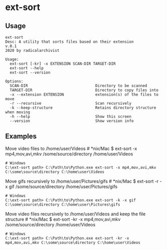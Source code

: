 # ext-sort

## Usage
    ext-sort
    Desc: A utility that sorts files based on their extension
    v.0.1
    2020 by radicalarchivist

    Usage:
      ext-sort [-kr] -x EXTENSION SCAN-DIR TARGET-DIR
      ext-sort --help
      ext-sort --version

    Options:
      SCAN-DIR                              Directory to be scanned
      TARGET-DIR                            Directory to copy files into
      -x --extension EXTENSION              extension(s) of the files to move
      -r --recursive                        Scan recursively
      -k --keep-structure                   Retains directory structure when moving
      -h --help                             Show this screen
      --version                             Show version info

## Examples

Move video files to /home/user/Videos
    # *nix/Mac
    $ ext-sort -x mp4,mov,avi,mkv /some/source/directory /home/user/Videos

    # Windows
    C:\ext-sort path> C:\Path\to\Python.exe ext-sort -x mp4,mov,avi,mkv C:\some\source\directory C:\home\user\Videos

Move gifs recursively to /home/user/Pictures/gifs 
    # *nix/Mac
    $ ext-sort -r -x gif /some/source/directory /home/user/Pictures/gifs

    # Windows
    C:\ext-sort path> C:\Path\to\Python.exe ext-sort -k -x gif C:\some\source\directory C:\home\user\Pictures\gifs

Move video files recursively to /home/user/Videos and keep the file structure
    # *nix/Mac
    $ ext-sort -kr -x mp4,mov,avi,mkv /some/source/directory /home/user/Videos

    # Windows
    C:\ext-sort path> C:\Path\to\Python.exe ext-sort -kr -x mp4,mov,avi,mkv C:\some\source\directory C:\home\user\Videos
